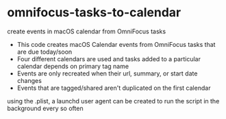 # omnifocus-tasks-to-calendar
create events in macOS calendar from OmniFocus tasks

- This code creates macOS Calendar events from OmniFocus tasks that are due today/soon
- Four different calendars are used and tasks added to a particular calendar depends on primary tag name
- Events are only recreated when their url, summary, or start date changes
- Events that are tagged/shared aren't duplicated on the first calendar

using the .plist, a launchd user agent can be created to run the script in the background every so often
